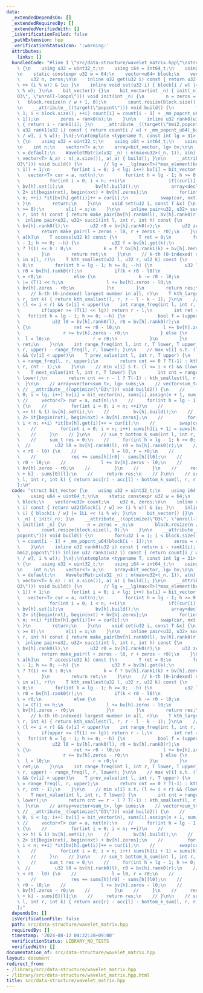 ```yaml
---
data:
  _extendedDependsOn: []
  _extendedRequiredBy: []
  _extendedVerifiedWith: []
  _isVerificationFailed: false
  _pathExtension: hpp
  _verificationStatusIcon: ':warning:'
  attributes:
    links: []
  bundledCode: "#line 1 \"src/data-structure/wavelet_matrix.hpp\"\nstruct bit_vector\
    \ {\n    using u32 = uint32_t;\n    using i64 = int64_t;\n    using u64 = uint64_t;\n\
    \n    static constexpr u32 w = 64;\n    vector<u64> block;\n    vector<u32> count;\n\
    \    u32 n, zeros;\n\n    inline u32 get(u32 i) const { return u32(block[i / w]\
    \ >> (i % w)) & 1u; }\n    inline void set(u32 i) { block[i / w] |= 1LL << (i\
    \ % w); }\n\n    bit_vector() {}\n    bit_vector(int _n) { init(_n); }\n    __attribute__((optimize(\"\
    O3\", \"unroll-loops\"))) void init(int _n) {\n        n = zeros = _n;\n     \
    \   block.resize(n / w + 1, 0);\n        count.resize(block.size(), 0);\n    }\n\
    \n    __attribute__((target(\"popcnt\"))) void build() {\n        for(u32 i =\
    \ 1; i < block.size(); ++i) count[i] = count[i - 1] + _mm_popcnt_u64(block[i -\
    \ 1]);\n        zeros = rank0(n);\n    }\n\n    inline u32 rank0(u32 i) const\
    \ { return i - rank1(i); }\n    __attribute__((target(\"bmi2,popcnt\"))) inline\
    \ u32 rank1(u32 i) const { return count[i / w] + _mm_popcnt_u64(_bzhi_u64(block[i\
    \ / w], i % w)); }\n};\n\ntemplate <typename T, const int lg = 31> struct WaveletMatrix\
    \ {\n    using u32 = uint32_t;\n    using i64 = int64_t;\n    using u64 = uint64_t;\n\
    \n    int n;\n    vector<T> a;\n    array<bit_vector, lg> bv;\n\n    WaveletMatrix()\
    \ = default;\n    WaveletMatrix(u32 _n) : n(max<u32>(_n, 1)), a(n) {}\n    WaveletMatrix(const\
    \ vector<T> &_a) : n(_a.size()), a(_a) { build(); }\n\n    __attribute__((optimize(\"\
    O3\"))) void build() {\n        // lg = __lg(max<T>(*max_element(begin(a), end(a)),\
    \ 1)) + 1;\n        for(int i = 0; i < lg; i++) bv[i] = bit_vector(n);\n     \
    \   vector<T> cur = a, nxt(n);\n        for(int h = lg - 1; h >= 0; --h) {\n \
    \           for(int i = 0; i < n; ++i)\n                if((cur[i] >> h) & 1)\
    \ bv[h].set(i);\n            bv[h].build();\n            array<decltype(begin(nxt)),\
    \ 2> it{begin(nxt), begin(nxt) + bv[h].zeros};\n            for(int i = 0; i <\
    \ n; ++i) *it[bv[h].get(i)]++ = cur[i];\n            swap(cur, nxt);\n       \
    \ }\n        return;\n    }\n\n    void set(u32 i, const T &x) {\n        assert(x\
    \ >= 0);\n        a[i] = x;\n    }\n\n    inline pair<u32, u32> succ0(int l, int\
    \ r, int h) const { return make_pair(bv[h].rank0(l), bv[h].rank0(r)); }\n\n  \
    \  inline pair<u32, u32> succ1(int l, int r, int h) const {\n        u32 l0 =\
    \ bv[h].rank0(l);\n        u32 r0 = bv[h].rank0(r);\n        u32 zeros = bv[h].zeros;\n\
    \        return make_pair(l + zeros - l0, r + zeros - r0);\n    }\n\n    // return\
    \ a[k]\n    T access(u32 k) const {\n        T ret = 0;\n        for(int h = lg\
    \ - 1; h >= 0; --h) {\n            u32 f = bv[h].get(k);\n            ret |= f\
    \ ? T(1) << h : 0;\n            k = f ? bv[h].rank1(k) + bv[h].zeros : bv[h].rank0(k);\n\
    \        }\n        return ret;\n    }\n\n    // k-th (0-indexed) smallest number\
    \ in a[l, r)\n    T kth_smallest(u32 l, u32 r, u32 k) const {\n        T res =\
    \ 0;\n        for(int h = lg - 1; h >= 0; --h) {\n            u32 l0 = bv[h].rank0(l),\
    \ r0 = bv[h].rank0(r);\n            if(k < r0 - l0)\n                l = l0, r\
    \ = r0;\n            else {\n                k -= r0 - l0;\n                res\
    \ |= (T)1 << h;\n                l += bv[h].zeros - l0;\n                r +=\
    \ bv[h].zeros - r0;\n            }\n        }\n        return res;\n    }\n\n\
    \    // k-th (0-indexed) largest number in a[l, r)\n    T kth_largest(int l, int\
    \ r, int k) { return kth_smallest(l, r, r - l - k - 1); }\n\n    // count i s.t.\
    \ (l <= i < r) && (v[i] < upper)\n    int range_freq(int l, int r, T upper) {\n\
    \        if(upper >= (T(1) << lg)) return r - l;\n        int ret = 0;\n     \
    \   for(int h = lg - 1; h >= 0; --h) {\n            bool f = (upper >> h) & 1;\n\
    \            u32 l0 = bv[h].rank0(l), r0 = bv[h].rank0(r);\n            if(f)\
    \ {\n                ret += r0 - l0;\n                l += bv[h].zeros - l0;\n\
    \                r += bv[h].zeros - r0;\n            } else {\n              \
    \  l = l0;\n                r = r0;\n            }\n        }\n        return\
    \ ret;\n    }\n\n    int range_freq(int l, int r, T lower, T upper) { return range_freq(l,\
    \ r, upper) - range_freq(l, r, lower); }\n\n    // max v[i] s.t. (l <= i < r)\
    \ && (v[i] < upper)\n    T prev_value(int l, int r, T upper) {\n        int cnt\
    \ = range_freq(l, r, upper);\n        return cnt == 0 ? T(-1) : kth_smallest(l,\
    \ r, cnt - 1);\n    }\n\n    // min v[i] s.t. (l <= i < r) && (lower <= v[i])\n\
    \    T next_value(int l, int r, T lower) {\n        int cnt = range_freq(l, r,\
    \ lower);\n        return cnt == r - l ? T(-1) : kth_smallest(l, r, cnt);\n  \
    \  }\n\n    // array<vector<sum_t>, lg> sums;\n    // vector<sum_t> acc;\n   \
    \ // __attribute__((optimize(\"O3\"))) void build2() {\n    //     for(int i =\
    \ 0; i < lg; i++) bv[i] = bit_vector(n), sums[i].assign(n + 1, sum_t());\n   \
    \ //     vector<T> cur = a, nxt(n);\n    //     for(int h = lg - 1; h >= 0; --h)\
    \ {\n    //         for(int i = 0; i < n; ++i)\n    //             if((cur[i]\
    \ >> h) & 1) bv[h].set(i);\n    //         bv[h].build();\n    //         array<decltype(begin(nxt)),\
    \ 2> it{begin(nxt), begin(nxt) + bv[h].zeros};\n    //         for(int i = 0;\
    \ i < n; ++i) *it[bv[h].get(i)]++ = cur[i];\n    //         swap(cur, nxt);\n\
    \    //         for(int i = 0; i < n; i++) sums[h][i + 1] = sums[h][i] + cur[i];\n\
    \    //     }\n    // }\n\n    // sum_t bottom_k_sum(int l, int r, int k) {\n\
    \    //     sum_t res = 0;\n    //     for(int h = lg - 1; h >= 0; --h) {\n  \
    \  //         u32 l0 = bv[h].rank0(l), r0 = bv[h].rank0(r);\n    //         if(k\
    \ < r0 - l0) {\n    //             l = l0, r = r0;\n    //         } else {\n\
    \    //             res += sums[h][r0] - sums[h][l0];\n    //             k -=\
    \ r0 - l0;\n    //             l += bv[h].zeros - l0;\n    //             r +=\
    \ bv[h].zeros - r0;\n    //         }\n    //     }\n    //     res += sums[0][l\
    \ + k] - sums[0][l];\n    //     return res;\n    // }\n\n    // sum_t top_k_sum(int\
    \ l, int r, int k) { return acc[r] - acc[l] - bottom_k_sum(l, r, r - l - k); }\n\
    };\n"
  code: "struct bit_vector {\n    using u32 = uint32_t;\n    using i64 = int64_t;\n\
    \    using u64 = uint64_t;\n\n    static constexpr u32 w = 64;\n    vector<u64>\
    \ block;\n    vector<u32> count;\n    u32 n, zeros;\n\n    inline u32 get(u32\
    \ i) const { return u32(block[i / w] >> (i % w)) & 1u; }\n    inline void set(u32\
    \ i) { block[i / w] |= 1LL << (i % w); }\n\n    bit_vector() {}\n    bit_vector(int\
    \ _n) { init(_n); }\n    __attribute__((optimize(\"O3\", \"unroll-loops\"))) void\
    \ init(int _n) {\n        n = zeros = _n;\n        block.resize(n / w + 1, 0);\n\
    \        count.resize(block.size(), 0);\n    }\n\n    __attribute__((target(\"\
    popcnt\"))) void build() {\n        for(u32 i = 1; i < block.size(); ++i) count[i]\
    \ = count[i - 1] + _mm_popcnt_u64(block[i - 1]);\n        zeros = rank0(n);\n\
    \    }\n\n    inline u32 rank0(u32 i) const { return i - rank1(i); }\n    __attribute__((target(\"\
    bmi2,popcnt\"))) inline u32 rank1(u32 i) const { return count[i / w] + _mm_popcnt_u64(_bzhi_u64(block[i\
    \ / w], i % w)); }\n};\n\ntemplate <typename T, const int lg = 31> struct WaveletMatrix\
    \ {\n    using u32 = uint32_t;\n    using i64 = int64_t;\n    using u64 = uint64_t;\n\
    \n    int n;\n    vector<T> a;\n    array<bit_vector, lg> bv;\n\n    WaveletMatrix()\
    \ = default;\n    WaveletMatrix(u32 _n) : n(max<u32>(_n, 1)), a(n) {}\n    WaveletMatrix(const\
    \ vector<T> &_a) : n(_a.size()), a(_a) { build(); }\n\n    __attribute__((optimize(\"\
    O3\"))) void build() {\n        // lg = __lg(max<T>(*max_element(begin(a), end(a)),\
    \ 1)) + 1;\n        for(int i = 0; i < lg; i++) bv[i] = bit_vector(n);\n     \
    \   vector<T> cur = a, nxt(n);\n        for(int h = lg - 1; h >= 0; --h) {\n \
    \           for(int i = 0; i < n; ++i)\n                if((cur[i] >> h) & 1)\
    \ bv[h].set(i);\n            bv[h].build();\n            array<decltype(begin(nxt)),\
    \ 2> it{begin(nxt), begin(nxt) + bv[h].zeros};\n            for(int i = 0; i <\
    \ n; ++i) *it[bv[h].get(i)]++ = cur[i];\n            swap(cur, nxt);\n       \
    \ }\n        return;\n    }\n\n    void set(u32 i, const T &x) {\n        assert(x\
    \ >= 0);\n        a[i] = x;\n    }\n\n    inline pair<u32, u32> succ0(int l, int\
    \ r, int h) const { return make_pair(bv[h].rank0(l), bv[h].rank0(r)); }\n\n  \
    \  inline pair<u32, u32> succ1(int l, int r, int h) const {\n        u32 l0 =\
    \ bv[h].rank0(l);\n        u32 r0 = bv[h].rank0(r);\n        u32 zeros = bv[h].zeros;\n\
    \        return make_pair(l + zeros - l0, r + zeros - r0);\n    }\n\n    // return\
    \ a[k]\n    T access(u32 k) const {\n        T ret = 0;\n        for(int h = lg\
    \ - 1; h >= 0; --h) {\n            u32 f = bv[h].get(k);\n            ret |= f\
    \ ? T(1) << h : 0;\n            k = f ? bv[h].rank1(k) + bv[h].zeros : bv[h].rank0(k);\n\
    \        }\n        return ret;\n    }\n\n    // k-th (0-indexed) smallest number\
    \ in a[l, r)\n    T kth_smallest(u32 l, u32 r, u32 k) const {\n        T res =\
    \ 0;\n        for(int h = lg - 1; h >= 0; --h) {\n            u32 l0 = bv[h].rank0(l),\
    \ r0 = bv[h].rank0(r);\n            if(k < r0 - l0)\n                l = l0, r\
    \ = r0;\n            else {\n                k -= r0 - l0;\n                res\
    \ |= (T)1 << h;\n                l += bv[h].zeros - l0;\n                r +=\
    \ bv[h].zeros - r0;\n            }\n        }\n        return res;\n    }\n\n\
    \    // k-th (0-indexed) largest number in a[l, r)\n    T kth_largest(int l, int\
    \ r, int k) { return kth_smallest(l, r, r - l - k - 1); }\n\n    // count i s.t.\
    \ (l <= i < r) && (v[i] < upper)\n    int range_freq(int l, int r, T upper) {\n\
    \        if(upper >= (T(1) << lg)) return r - l;\n        int ret = 0;\n     \
    \   for(int h = lg - 1; h >= 0; --h) {\n            bool f = (upper >> h) & 1;\n\
    \            u32 l0 = bv[h].rank0(l), r0 = bv[h].rank0(r);\n            if(f)\
    \ {\n                ret += r0 - l0;\n                l += bv[h].zeros - l0;\n\
    \                r += bv[h].zeros - r0;\n            } else {\n              \
    \  l = l0;\n                r = r0;\n            }\n        }\n        return\
    \ ret;\n    }\n\n    int range_freq(int l, int r, T lower, T upper) { return range_freq(l,\
    \ r, upper) - range_freq(l, r, lower); }\n\n    // max v[i] s.t. (l <= i < r)\
    \ && (v[i] < upper)\n    T prev_value(int l, int r, T upper) {\n        int cnt\
    \ = range_freq(l, r, upper);\n        return cnt == 0 ? T(-1) : kth_smallest(l,\
    \ r, cnt - 1);\n    }\n\n    // min v[i] s.t. (l <= i < r) && (lower <= v[i])\n\
    \    T next_value(int l, int r, T lower) {\n        int cnt = range_freq(l, r,\
    \ lower);\n        return cnt == r - l ? T(-1) : kth_smallest(l, r, cnt);\n  \
    \  }\n\n    // array<vector<sum_t>, lg> sums;\n    // vector<sum_t> acc;\n   \
    \ // __attribute__((optimize(\"O3\"))) void build2() {\n    //     for(int i =\
    \ 0; i < lg; i++) bv[i] = bit_vector(n), sums[i].assign(n + 1, sum_t());\n   \
    \ //     vector<T> cur = a, nxt(n);\n    //     for(int h = lg - 1; h >= 0; --h)\
    \ {\n    //         for(int i = 0; i < n; ++i)\n    //             if((cur[i]\
    \ >> h) & 1) bv[h].set(i);\n    //         bv[h].build();\n    //         array<decltype(begin(nxt)),\
    \ 2> it{begin(nxt), begin(nxt) + bv[h].zeros};\n    //         for(int i = 0;\
    \ i < n; ++i) *it[bv[h].get(i)]++ = cur[i];\n    //         swap(cur, nxt);\n\
    \    //         for(int i = 0; i < n; i++) sums[h][i + 1] = sums[h][i] + cur[i];\n\
    \    //     }\n    // }\n\n    // sum_t bottom_k_sum(int l, int r, int k) {\n\
    \    //     sum_t res = 0;\n    //     for(int h = lg - 1; h >= 0; --h) {\n  \
    \  //         u32 l0 = bv[h].rank0(l), r0 = bv[h].rank0(r);\n    //         if(k\
    \ < r0 - l0) {\n    //             l = l0, r = r0;\n    //         } else {\n\
    \    //             res += sums[h][r0] - sums[h][l0];\n    //             k -=\
    \ r0 - l0;\n    //             l += bv[h].zeros - l0;\n    //             r +=\
    \ bv[h].zeros - r0;\n    //         }\n    //     }\n    //     res += sums[0][l\
    \ + k] - sums[0][l];\n    //     return res;\n    // }\n\n    // sum_t top_k_sum(int\
    \ l, int r, int k) { return acc[r] - acc[l] - bottom_k_sum(l, r, r - l - k); }\n\
    };"
  dependsOn: []
  isVerificationFile: false
  path: src/data-structure/wavelet_matrix.hpp
  requiredBy: []
  timestamp: '2024-08-12 04:22:28+09:00'
  verificationStatus: LIBRARY_NO_TESTS
  verifiedWith: []
documentation_of: src/data-structure/wavelet_matrix.hpp
layout: document
redirect_from:
- /library/src/data-structure/wavelet_matrix.hpp
- /library/src/data-structure/wavelet_matrix.hpp.html
title: src/data-structure/wavelet_matrix.hpp
---
```

